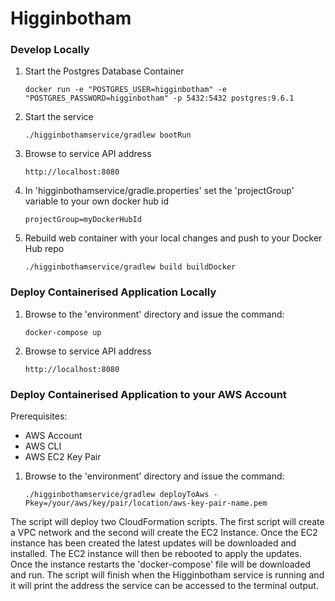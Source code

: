 # Higginbotham

### Develop Locally

1. Start the Postgres Database Container

    `docker run -e "POSTGRES_USER=higginbotham" -e "POSTGRES_PASSWORD=higginbotham" -p 5432:5432 postgres:9.6.1`

2. Start the service

    `./higginbothamservice/gradlew bootRun` 
     
3. Browse to service API address

    `http://localhost:8080`
    
4. In 'higginbothamservice/gradle.properties' set the 'projectGroup' variable to your own docker hub id

    `projectGroup=myDockerHubId`

5. Rebuild web container with your local changes and push to your Docker Hub repo

    `./higginbothamservice/gradlew build buildDocker`
    
### Deploy Containerised Application Locally

1. Browse to the 'environment' directory and issue the command:

    `docker-compose up`

2. Browse to service API address

    `http://localhost:8080`

### Deploy Containerised Application to your AWS Account

Prerequisites:
  * AWS Account
  * AWS CLI
  * AWS EC2 Key Pair

1. Browse to the 'environment' directory and issue the command:

    `./higginbothamservice/gradlew deployToAws -Pkey=/your/aws/key/pair/location/aws-key-pair-name.pem`

The script will deploy two CloudFormation scripts.  The first script will create a VPC network
and the second will create the EC2 Instance.  Once the EC2 instance has been created the latest
updates will be downloaded and installed.  The EC2 instance will then be rebooted to apply the updates.
Once the instance restarts the 'docker-compose' file will be downloaded and run.  The script will finish
when the Higginbotham service is running and it will print the address the service can be accessed to
the terminal output.
